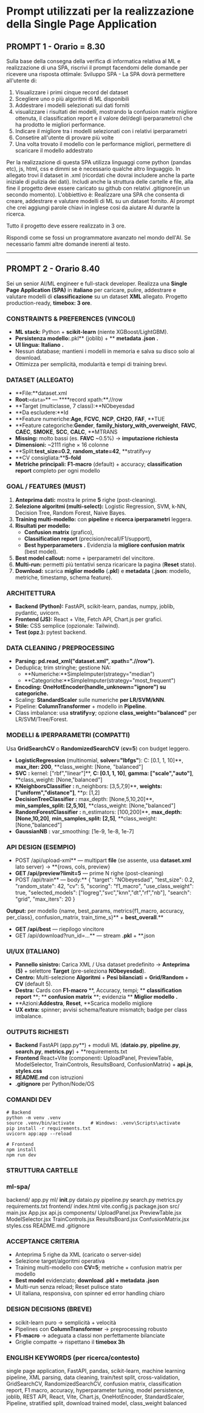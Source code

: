 # **Prompt utilizzati per la realizzazione della Single Page Application**

## PROMPT 1 - Orario = 8.30

Sulla base della consegna della verifica di informatica relativa al ML e realizzazione di una SPA, riscrivi il prompt facendomi delle domande per ricevere una risposta ottimale:
Sviluppo SPA - La SPA dovrà permettere all'utente di:

1. Visualizzare i primi cinque record del dataset
2. Scegliere uno o più algoritmi di ML disponibili
3. Addestrare i modelli selezionati sui dati forniti
4. visualizzare i risultati dei modelli, mostrando la confusion matrix migliore ottenuta, il classification report e il valore del/degli iperparametro/i che ha prodotto le migliori performance.
5. Indicare il migliore tra i modelli selezionati con i relativi iperparametri
6. Consetire all'utente di provare più volte
7. Una volta trovato il modello con le performance migliori, permettere di scaricare il modello addestrato

Per la realizzazione di questa SPA utilizza linguaggi come python (pandas etc), js, html, css e dimmi se è necessario qualche altro linguaggio. In allegato trovi il dataset in .xml (ricordati che dovrai includere anche la parte iniziale di pulizia dei dati).
Includi anche la struttura delle cartelle e file, alla fine il progetto deve essere caricato su github con relativi .gitignore(in un secondo momento).
L'obbiettivo è: Realizzare una SPA che consenta di creare, addestrare e valutare modelli di ML su un dataset fornito.
Al prompt che crei aggiungi parole chiavi in inglese così da aiutare AI durante la ricerca.

Tutto il progetto deve essere realizzato in 3 ore.

Rispondi come se fossi un programmatore avanzato nel mondo dell'AI.
Se necessario fammi altre domande inerenti al testo.

---

## PROMPT 2 - Orario 8.40

Sei un senior AI/ML engineer e full-stack developer. Realizza una **Single Page Application (SPA)** in **italiano** per caricare, pulire, addestrare e valutare modelli di **classificazione** su un dataset **XML** allegato. Progetto production-ready, **timebox: 3 ore**.

### **CONSTRAINTS & PREFERENCES (VINCOLI)**

* **ML stack:** Python + **scikit-learn** (niente XGBoost/LightGBM).
* **Persistenza modello:**.pkl** (joblib) + ** **metadata .json** **.**
* **UI lingua:** **Italiano** **.**
* Nessun database; mantieni i modelli in memoria e salva su disco solo al download.
* Ottimizza per semplicità, modularità e tempi di training brevi.

### **DATASET (ALLEGATO)**

* **File:**dataset.xml
* **Root:**`<data>`** — ****record xpath:**.//row
* **Target (multiclasse, 7 classi):**NObeyesdad
* **Da escludere:**Id
* **Feature numeriche:**Age**, **FCVC**, **NCP**, **CH2O**, **FAF**, **TUE
* **Feature categoriche:**Gender**, **family_history_with_overweight**, **FAVC**, **CAEC**, **SMOKE**, **SCC**, **CALC**, **MTRANS
* **Missing:** molto bassi (es. **FAVC** ~0.5%) → **imputazione richiesta**
* **Dimensioni:** ~2111 righe × 16 colonne
* **Split:**test_size=0.2**, **random_state=42**, **stratify=y
* **CV consigliata:****5-fold**
* **Metriche principali:** **F1-macro** (default) + accuracy; **classification report** completo per ogni modello

### **GOAL / FEATURES (MUST)**

1. **Anteprima dati:** mostra le prime **5** righe (post-cleaning).
2. **Selezione algoritmi (multi-select):** Logistic Regression, SVM, k-NN, Decision Tree, Random Forest, Naive Bayes.
3. **Training multi-modello:** con **pipeline** e **ricerca iperparametri** leggera.
4. **Risultati per modello:**
   * **Confusion matrix** (grafico),
   * **Classification report** (precision/recall/F1/support),
   * **Best hyperparameters** **.**
     Evidenzia la **migliore confusion matrix** (best model).
5. **Best model callout:** nome + iperparametri del vincitore.
6. **Multi-run:** permetti più tentativi senza ricaricare la pagina (**Reset** stato).
7. **Download:** scarica **miglior modello** (**.pkl**) e **metadata** (**.json**: modello, metriche, timestamp, schema feature).

### **ARCHITETTURA**

* **Backend (Python):** FastAPI, scikit-learn, pandas, numpy, joblib, pydantic, uvicorn.
* **Frontend (JS):** React + Vite, Fetch API, Chart.js per grafici.
* **Stile:** CSS semplice (opzionale: Tailwind).
* **Test (opz.):** pytest backend.

### **DATA CLEANING / PREPROCESSING**

* **Parsing: **pd.read_xml("dataset.xml", xpath=".//row")**.**
* Deduplica; trim stringhe; gestione NA:
  * **Numeriche:**SimpleImputer(strategy="median")
  * **Categoriche:**SimpleImputer(strategy="most_frequent")
* **Encoding: **OneHotEncoder(handle_unknown="ignore")** su categoriche.**
* Scaling: **StandardScaler** sulle numeriche **per LR/SVM/kNN**.
* Pipeline: **ColumnTransformer** + modello in **Pipeline**.
* Class imbalance: usa **stratify=y**; opzione **class_weight="balanced"** per LR/SVM/Tree/Forest.

### **MODELLI & IPERPARAMETRI (COMPATTI)**

Usa **GridSearchCV** o **RandomizedSearchCV** (**cv=5**) con budget leggero.

* **LogisticRegression** (multinomial, **solver="lbfgs"**):
  C: [0.1, 1, 10]**, **max_iter: 200**, **class_weight: [None, "balanced"]
* **SVC** **:**
  kernel: ["rbf","linear"]**, **C: [0.1, 1, 10]**, **gamma: ["scale","auto"]**, **class_weight: [None,"balanced"]
* **KNeighborsClassifier** **:**
  n_neighbors: [3,5,7,9]**, **weights: ["uniform","distance"]**, **p: [1,2]
* **DecisionTreeClassifier** **:**
  max_depth: [None,5,10,20]**, **min_samples_split: [2,5,10]**, **class_weight: [None,"balanced"]
* **RandomForestClassifier** **:**
  n_estimators: [100,200]**, **max_depth: [None,10,20]**, **min_samples_split: [2,5]**, **class_weight: [None,"balanced"]
* **GaussianNB** **:**
  var_smoothing: [1e-9, 1e-8, 1e-7]

### **API DESIGN (ESEMPIO)**

* POST /api/upload-xml** — multipart **file** (se assente, usa **dataset.xml** lato server) → **{rows, cols, preview}
* **GET /api/preview?limit=5** — prime N righe (post-cleaning)
* POST /api/train** — body:**
  {
  "target": "NObeyesdad",
  "test_size": 0.2,
  "random_state": 42,
  "cv": 5,
  "scoring": "f1_macro",
  "use_class_weight": true,
  "selected_models": ["logreg","svc","knn","dt","rf","nb"],
  "search": "grid",
  "max_iters": 20
  }

**Output:** per modello {name, best_params, metrics{f1_macro, accuracy, per_class}, confusion_matrix, train_time_s}** + **best_overall**.**

* **GET /api/best** — riepilogo vincitore
* GET /api/download?run_id=...** — stream **.pkl** + **.json

### **UI/UX (ITALIANO)**

* **Pannello sinistro:** Carica XML / Usa dataset predefinito → **Anteprima (5)** + selettore **Target** (pre-seleziona **NObeyesdad**).
* **Centro:** Multi-selezione **Algoritmi** + **Pesi bilanciati** + **Grid/Random** + **CV** (default 5).
* **Destra:** Cards con  **F1-macro** **, Accuracy, tempi; ** **classification report** **; ** **confusion matrix** **; evidenzia ** **Miglior modello** **.**
* **Azioni:**Addestra**, **Reset**, **Scarica modello migliore
* **UX extra:** spinner; avvisi schema/feature mismatch; badge per class imbalance.

### **OUTPUTS RICHIESTI**

* **Backend** FastAPI (app.py**) + moduli ML (**dataio.py**, **pipeline.py**, **search.py**, **metrics.py**) + **requirements.txt
* **Frontend** React+Vite (componenti: UploadPanel, PreviewTable, ModelSelector, TrainControls, ResultsBoard, ConfusionMatrix) + **api.js**, **styles.css**
* **README.md** con istruzioni
* **.gitignore** per Python/Node/OS

### **COMANDI DEV**

```
# Backend
python -m venv .venv
source .venv/bin/activate      # Windows: .venv\Scripts\activate
pip install -r requirements.txt
uvicorn app:app --reload

# Frontend
npm install
npm run dev
```

### **STRUTTURA CARTELLE**

### ml-spa/

  backend/
    app.py
    ml/
      __init__.py
      dataio.py
      pipeline.py
      search.py
      metrics.py
    requirements.txt
  frontend/
    index.html
    vite.config.js
    package.json
    src/
      main.jsx
      App.jsx
      api.js
      components/
        UploadPanel.jsx
        PreviewTable.jsx
        ModelSelector.jsx
        TrainControls.jsx
        ResultsBoard.jsx
        ConfusionMatrix.jsx
      styles.css
  README.md
  .gitignore

### **ACCEPTANCE CRITERIA**

* Anteprima 5 righe da XML (caricato o server-side)
* Selezione target/algoritmi operativa
* Training multi-modello con **CV=5**; metriche + confusion matrix per modello
* **Best model** evidenziato; **download .pkl + metadata .json**
* Multi-run senza reload; Reset pulisce stato
* UI italiana, responsiva, con spinner ed error handling chiaro

### **DESIGN DECISIONS (BREVE)**

* scikit-learn puro → semplicità + velocità
* Pipelines con **ColumnTransformer** → preprocessing robusto
* **F1-macro** → adeguata a classi non perfettamente bilanciate
* Griglie compatte → rispettano il **timebox 3h**

### **ENGLISH KEYWORDS (per ricerca/contesto)**

single page application, FastAPI, pandas, scikit-learn, machine learning pipeline, XML parsing, data cleaning, train/test split, cross-validation, GridSearchCV, RandomizedSearchCV, confusion matrix, classification report, F1 macro, accuracy, hyperparameter tuning, model persistence, joblib, REST API, React, Vite, Chart.js, OneHotEncoder, StandardScaler, Pipeline, stratified split, download trained model, class_weight balanced
